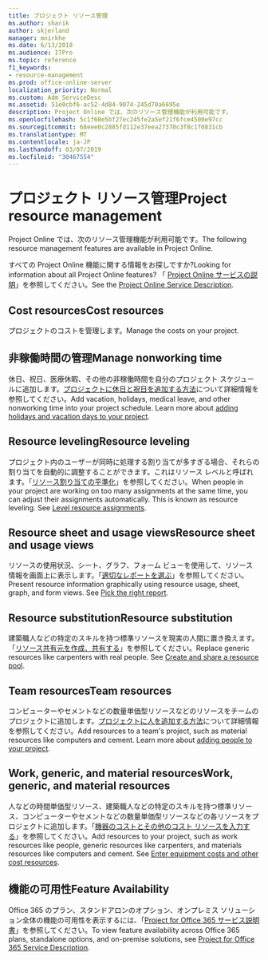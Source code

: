```yaml
---
title: プロジェクト リソース管理
ms.author: sharik
author: skjerland
manager: mnirkhe
ms.date: 6/13/2018
ms.audience: ITPro
ms.topic: reference
f1_keywords:
- resource-management
ms.prod: office-online-server
localization_priority: Normal
ms.custom: Adm_ServiceDesc
ms.assetid: 51e0cbf6-ac52-4d84-9074-245d70a6695e
description: Project Online では、次のリソース管理機能が利用可能です。
ms.openlocfilehash: 5c1f60e5bf27ec245fe2a5ef21f6fce4500e97cc
ms.sourcegitcommit: 68eee0c2885fd112e37eea27370c3f8c1f0831cb
ms.translationtype: MT
ms.contentlocale: ja-JP
ms.lasthandoff: 03/07/2019
ms.locfileid: "30467554"
---
```

# <a name="project-resource-management"></a><span data-ttu-id="c8aca-103">プロジェクト リソース管理</span><span class="sxs-lookup"><span data-stu-id="c8aca-103">Project resource management</span></span>

<span data-ttu-id="c8aca-104">Project Online では、次のリソース管理機能が利用可能です。</span><span class="sxs-lookup"><span data-stu-id="c8aca-104">The following resource management features are available in Project Online.</span></span>
  
<span data-ttu-id="c8aca-105">すべての Project Online 機能に関する情報をお探しですか?</span><span class="sxs-lookup"><span data-stu-id="c8aca-105">Looking for information about all Project Online features?</span></span> <span data-ttu-id="c8aca-106">「 [Project Online サービスの説明](project-online-service-description.md)」を参照してください。</span><span class="sxs-lookup"><span data-stu-id="c8aca-106">See the [Project Online Service Description](project-online-service-description.md).</span></span>
  
## <a name="cost-resources"></a><span data-ttu-id="c8aca-107">Cost resources</span><span class="sxs-lookup"><span data-stu-id="c8aca-107">Cost resources</span></span>
<span data-ttu-id="c8aca-108"><a name="bkmk_CostResources"> </a></span><span class="sxs-lookup"><span data-stu-id="c8aca-108"></span></span>

<span data-ttu-id="c8aca-109">プロジェクトのコストを管理します。</span><span class="sxs-lookup"><span data-stu-id="c8aca-109">Manage the costs on your project.</span></span>
  
## <a name="manage-nonworking-time"></a><span data-ttu-id="c8aca-110">非稼働時間の管理</span><span class="sxs-lookup"><span data-stu-id="c8aca-110">Manage nonworking time</span></span>
<span data-ttu-id="c8aca-111"><a name="bkmk_Managenonworkingtime"> </a></span><span class="sxs-lookup"><span data-stu-id="c8aca-111"></span></span>

<span data-ttu-id="c8aca-p102">休日、祝日、医療休暇、その他の非稼働時間を自分のプロジェクト スケジュールに追加します。[プロジェクトに休日と祝日を追加する方法](https://go.microsoft.com/fwlink/p/?LinkId=271337)について詳細情報を参照してください。</span><span class="sxs-lookup"><span data-stu-id="c8aca-p102">Add vacation, holidays, medical leave, and other nonworking time into your project schedule. Learn more about [adding holidays and vacation days to your project](https://go.microsoft.com/fwlink/p/?LinkId=271337).</span></span>
  
## <a name="resource-leveling"></a><span data-ttu-id="c8aca-114">Resource leveling</span><span class="sxs-lookup"><span data-stu-id="c8aca-114">Resource leveling</span></span>
<span data-ttu-id="c8aca-115"><a name="bkmk_Resourceleveling"> </a></span><span class="sxs-lookup"><span data-stu-id="c8aca-115"></span></span>

<span data-ttu-id="c8aca-p103">プロジェクト内のユーザーが同時に処理する割り当てが多すぎる場合、それらの割り当てを自動的に調整することができます。これはリソース レベルと呼ばれます。「[リソース割り当ての平準化](https://go.microsoft.com/fwlink/p/?LinkId=271348)」を参照してください。</span><span class="sxs-lookup"><span data-stu-id="c8aca-p103">When people in your project are working on too many assignments at the same time, you can adjust their assignments automatically. This is known as resource leveling. See [Level resource assignments](https://go.microsoft.com/fwlink/p/?LinkId=271348).</span></span>
  
## <a name="resource-sheet-and-usage-views"></a><span data-ttu-id="c8aca-119">Resource sheet and usage views</span><span class="sxs-lookup"><span data-stu-id="c8aca-119">Resource sheet and usage views</span></span>
<span data-ttu-id="c8aca-120"><a name="bkmk_resourcesheetandusageviews"> </a></span><span class="sxs-lookup"><span data-stu-id="c8aca-120"></span></span>

<span data-ttu-id="c8aca-p104">リソースの使用状況、シート、グラフ、フォーム ビューを使用して、リソース情報を画面上に表示します。「[適切なレポートを選ぶ](https://go.microsoft.com/fwlink/?LinkId=402920)」を参照してください。</span><span class="sxs-lookup"><span data-stu-id="c8aca-p104">Present resource information graphically using resource usage, sheet, graph, and form views. See [Pick the right report](https://go.microsoft.com/fwlink/?LinkId=402920).</span></span>
  
## <a name="resource-substitution"></a><span data-ttu-id="c8aca-123">Resource substitution</span><span class="sxs-lookup"><span data-stu-id="c8aca-123">Resource substitution</span></span>
<span data-ttu-id="c8aca-124"><a name="bkmk_ResourceSubstitution"> </a></span><span class="sxs-lookup"><span data-stu-id="c8aca-124"></span></span>

<span data-ttu-id="c8aca-p105">建築職人などの特定のスキルを持つ標準リソースを現実の人間に置き換えます。「[リソース共有元を作成、共有する](https://go.microsoft.com/fwlink/?LinkId=402921)」を参照してください。</span><span class="sxs-lookup"><span data-stu-id="c8aca-p105">Replace generic resources like carpenters with real people. See [Create and share a resource pool](https://go.microsoft.com/fwlink/?LinkId=402921).</span></span>
  
## <a name="team-resources"></a><span data-ttu-id="c8aca-127">Team resources</span><span class="sxs-lookup"><span data-stu-id="c8aca-127">Team resources</span></span>
<span data-ttu-id="c8aca-128"><a name="bkmk_Teamresources"> </a></span><span class="sxs-lookup"><span data-stu-id="c8aca-128"></span></span>

<span data-ttu-id="c8aca-p106">コンピューターやセメントなどの数量単価型リソースなどのリソースをチームのプロジェクトに追加します。[プロジェクトに人を追加する方法](https://go.microsoft.com/fwlink/p/?LinkId=271347)について詳細情報を参照してください。</span><span class="sxs-lookup"><span data-stu-id="c8aca-p106">Add resources to a team's project, such as material resources like computers and cement. Learn more about [adding people to your project](https://go.microsoft.com/fwlink/p/?LinkId=271347).</span></span>
  
## <a name="work-generic-and-material-resources"></a><span data-ttu-id="c8aca-131">Work, generic, and material resources</span><span class="sxs-lookup"><span data-stu-id="c8aca-131">Work, generic, and material resources</span></span>
<span data-ttu-id="c8aca-132"><a name="bkmk_WorkGenericMaterialResources"> </a></span><span class="sxs-lookup"><span data-stu-id="c8aca-132"></span></span>

<span data-ttu-id="c8aca-p107">人などの時間単価型リソース、建築職人などの特定のスキルを持つ標準リソース、コンピューターやセメントなどの数量単価型リソースなどの各リソースをプロジェクトに追加します。「[機器のコストとその他のコスト リソースを入力する](https://go.microsoft.com/fwlink/?LinkId=402922)」を参照してください。</span><span class="sxs-lookup"><span data-stu-id="c8aca-p107">Add resources to your project, such as work resources like people, generic resources like carpenters, and materials resources like computers and cement. See [Enter equipment costs and other cost resources](https://go.microsoft.com/fwlink/?LinkId=402922).</span></span>
  
## <a name="feature-availability"></a><span data-ttu-id="c8aca-135">機能の可用性</span><span class="sxs-lookup"><span data-stu-id="c8aca-135">Feature Availability</span></span>
<span data-ttu-id="c8aca-136"><a name="bkmk_WorkGenericMaterialResources"> </a></span><span class="sxs-lookup"><span data-stu-id="c8aca-136"></span></span>

<span data-ttu-id="c8aca-137">Office 365 のプラン、スタンドアロンのオプション、オンプレミス ソリューション全体の機能の可用性を表示するには、「[Project for Office 365 サービス説明書](http://technet.microsoft.com/library/f610ba5b-57d0-4324-a205-bce300adc7a3.aspx)」を参照してください。</span><span class="sxs-lookup"><span data-stu-id="c8aca-137">To view feature availability across Office 365 plans, standalone options, and on-premise solutions, see [Project for Office 365 Service Description](http://technet.microsoft.com/library/f610ba5b-57d0-4324-a205-bce300adc7a3.aspx).</span></span>
  

